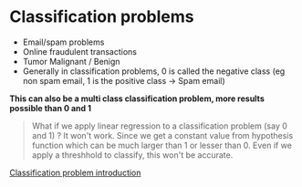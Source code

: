 # Classification problems

- Email/spam problems
- Online fraudulent transactions
- Tumor Malignant / Benign
- Generally in classification problems, 0 is called the negative class (eg non spam email, 1 is the positive class -> Spam email)

**This can also be a multi class classification problem, more results possible than 0 and 1**

> What if we apply linear regression to a classification problem (say 0 and 1) ? It won't work. Since we get a constant value from hypothesis function which can be much larger than 1 or lesser than 0. Even if we apply a threshhold to classify, this won't be accurate.

[Classification problem introduction](https://www.coursera.org/learn/machine-learning/supplement/fDCQp/classification)
